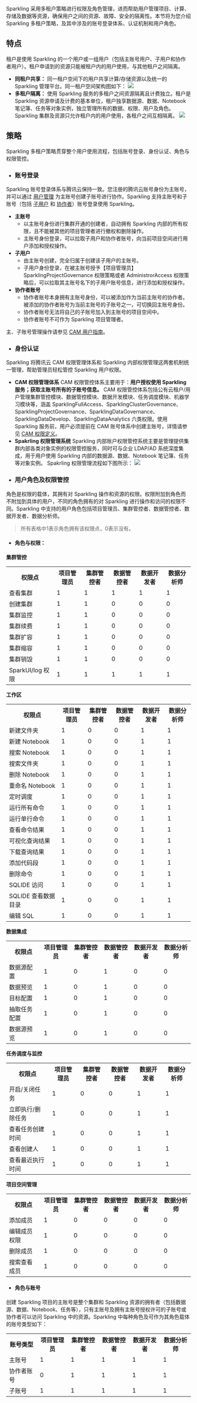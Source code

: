 Sparkling 采用多租户策略进行权限及角色管理，进而帮助用户管理项目、计算、存储及数据等资源，确保用户之间的资源、故障、安全的隔离性。本节将为您介绍 Sparkling 多租户策略，及其中涉及的账号登录体系、认证机制和用户角色。

## 特点

租户是使用 Sparkling 的一个用户或一组用户（包括主账号用户、子用户和协作者用户）。租户申请到的资源只能被租户内的用户使用，与其他租户之间隔离。

- **同租户共享：**
  同一租户空间下的用户共享计算/存储资源以及统一的 Sparkling 管理平台。同一租户空间架构图如下：
  ![](https://main.qcloudimg.com/raw/862eb48b79321d0a98a8e230fcf03c9e.png)
- **多租户隔离：**
  使用 Sparkling 服务的多租户之间资源隔离且计费独立。租户是 Sparkling 资源申请及计费的基本单位，租户独享数据源、数据、Notebook 笔记簿、任务等对象实例，独立管理所有的数据、权限、用户及角色。Sparkling 集群及资源只允许租户内的用户使用，各租户之间互相隔离。
  ![](https://main.qcloudimg.com/raw/faf65ba381e1f74720804a4e55db0c68.jpg)

## 策略
Sparkling 多租户策略贯穿整个用户使用流程，包括账号登录、身份认证、角色与权限管控。

* ### 账号登录
Sparkling 账号登录体系与腾讯云保持一致。您注册的腾讯云账号身份为主账号，并可以通过 [用户管理](https://console.cloud.tencent.com/cam) 为主账号创建子账号进行协作。Sparkling 支持主账号和子账号（包括 [子用户](https://cloud.tencent.com/document/product/598/13674) 和 [协作者](https://cloud.tencent.com/document/product/598/13666)）账号登录使用 Sparkling。
 - **主账号**
   -   以主账号身份进行集群开通的创建者，自动拥有 Sparkling 内部的所有权限，且不能被其他的项目管理者进行撤权和删除操作。
   - 主账号身份登录，可以拉取子用户和协作者账号，向当前项目空间进行用户添加和授权操作。
 - **子用户**
   - 由主账号创建，完全归属于创建该子用户的主账号。
   - 子用户身份登录，在被主账号授予【项目管理员】SparklingProjectGovernance 权限策略或者 AdministrorAccess 权限策略后，可以拉取其主账号名下的子用户账号信息，进行添加和授权操作。
 - **协作者账号**
   - 协作者账号本身拥有主账号身份，可以被添加作为当前主账号的协作者。被添加的协作者账号为当前主账号的子账号之一，可切换回主账号身份。
   - 协作者账号无法将自己的子账号加入到主账号的项目空间中。
   - 协作者账号不可作为 Sparkling 项目管理者。

 主、子账号管理操作请参见 [CAM 用户指南](https://cloud.tencent.com/document/product/598/13665)。

* ### 身份认证
Sparkling 将腾讯云 CAM 权限管理体系和 Sparkling 内部权限管理这两套机制统一管理，帮助管理员轻松管控 Sparkling 用户权限。
 - **CAM 权限管理体系**
 CAM 权限管控体系主要用于：**用户授权使用 Sparkling 服务；获取主账号所有的子账号信息。**
 CAM 权限管控体系包括公有云租户/用户管理集群管控模块、数据管控模块、数据开发模块、任务调度模块、机器学习模块等，涵盖 SparklingFullAccess、SparklingClusterGovernance、SparklingProjectGovernance、SparklingDataGovernance、SparklingDataDevelop、SparklingDataAnalytics 六类权限。使用 Sparkling 服务前，用户必须提前在 CAM 账号体系中创建主账号，详情请参见 [CAM 权限定义](https://intl.cloud.tencent.com/document/product/598/10600)。
  - **Spakrling 权限管理系统**
   Sparkling 内部账户权限管控系统主要是管理提供集群内部各类对象实例的权限管控服务，同时可与企业 LDAP/AD 系统深度集成，用于用户使用 Sparkling 内部的数据源、数据、Notebook 笔记簿、任务等对象实例。
	 Spakrling 权限管理流程如下图所示：
  ![](https://main.qcloudimg.com/raw/b7b798b6fd358f4db38744db0e651d0f.png)


* ### 用户角色及权限管控
角色是权限的载体，其拥有对 Sparkling 操作和资源的权限。权限附加到角色而不附加到具体的用户，不同的角色拥有的对 Sparkling 进行操作和访问的权限不同。Sparkling 中支持的用户角色包括项目管理员、集群管控者、数据管控者、数据开发者、数据分析师。
>所有表格中1表示角色拥有该权限点，0表示没有。

 * #### **角色与权限：**
**集群管控**
<table>
<tr>
<th>权限点</th>
<th>项目管理员</th>
<th> 集群管控者</th>
<th>数据管控者</th>
<th>数据开发者</th>
<th>数据分析师</th>
</tr>
<tr>
<td>查看集群</td>
<td>1</td>
<td>1</td>
<td>1</td>
<td>1</td>
<td>1</td>
</tr>
<tr>
<td>创建集群</td>
<td>1</td>
<td>1</td>
<td>0</td>
<td>0</td>
<td>0</td>
</tr>
<tr>
<td>集群监控</td>
<td>1</td>
<td>1</td>
<td>0</td>
<td>0</td>
<td>0</td>
</tr>
<tr>
<td>集群续费</td>
<td>1</td>
<td>1</td>
<td>0</td>
<td>0</td>
<td>0</td>
</tr>
<tr>
<td>集群扩容</td>
<td>1</td>
<td>1</td>
<td>0</td>
<td>0</td>
<td>0</td>
</tr>
<tr>
<td>集群缩容</td>
<td>1</td>
<td>1</td>
<td>0</td>
<td>0</td>
<td>0</td>
</tr>
<tr>
<td>集群销毁</td>
<td>1</td>
<td>1</td>
<td>0</td>
<td>0</td>
<td>0</td>
</tr>
<tr>
<td>SparkUI/log 权限 </td>
<td>1</td>
<td>1</td>
<td>1</td>
<td>1</td>
<td>1</td>
</tr>
</table>

   **工作区**
<table>
<tr>
<th>权限点</th>
<th>项目管理员</th>
<th> 集群管控者</th>
<th>数据管控者</th>
<th>数据开发者</th>
<th>数据分析师</th>
</tr>
<tr>
<td>新建文件夹</td>
<td>1</td>
<td>0</td>
<td>0</td>
<td>1</td>
<td>1</td>
</tr>
<tr>
<td>新建 Notebook </td>
<td>1</td>
<td>0</td>
<td>0</td>
<td>1</td>
<td>1</td>
</tr>
<tr>
<td>搜索 Notebook</td>
<td>1</td>
<td>0</td>
<td>0</td>
<td>1</td>
<td>1</td>
</tr>
<tr>
<td>搜索文件夹	</td>
<td>1</td>
<td>0</td>
<td>0</td>
<td>1</td>
<td>1</td>
</tr>
<tr>
<td>删除 Notebook</td>
<td>1</td>
<td>0</td>
<td>0</td>
<td>1</td>
<td>1</td>
</tr>
<tr>
<td>重命名 Notebook</td>
<td>1</td>
<td>0</td>
<td>0</td>
<td>1</td>
<td>1</td>
</tr>
<tr>
<td>定时调度</td>
<td>1</td>
<td>0</td>
<td>0</td>
<td>1</td>
<td>1</td>
</tr>
<tr>
<td>运行所有命令</td>
<td>1</td>
<td>0</td>
<td>0</td>
<td>1</td>
<td>1</td>
</tr>
<tr>
<td>运行单行命令	</td>
<td>1</td>
<td>0</td>
<td>0</td>
<td>1</td>
<td>1</td>
</tr>
<tr>
<td>查看命令结果</td>
<td>1</td>
<td>0</td>
<td>0</td>
<td>1</td>
<td>1</td>
</tr>
<tr>
<td>可视化查询结果</td>
<td>1</td>
<td>0</td>
<td>0</td>
<td>1</td>
<td>1</td>
</tr>
<tr>
<td>下载查询结果</td>
<td>1</td>
<td>0</td>
<td>0</td>
<td>1</td>
<td>1</td>
</tr>
<tr>
<td>添加代码段</td>
<td>1</td>
<td>0</td>
<td>0</td>
<td>1</td>
<td>1</td>
</tr>
<tr>
<td>删除命令</td>
<td>1</td>
<td>0</td>
<td>0</td>
<td>1</td>
<td>1</td>
</tr>
<tr>
<td>SQLIDE 访问</td>
<td>1</td>
<td>0</td>
<td>0</td>
<td>1</td>
<td>1</td>
</tr>
<tr>
<td>SQLIDE 查看数据目录</td>
<td>1</td>
<td>0</td>
<td>0</td>
<td>1</td>
<td>1</td>
</tr>
<tr>
<td>编辑 SQL</td>
<td>1</td>
<td>0</td>
<td>0</td>
<td>1</td>
<td>1</td>
</tr>
</table>

   **数据集成**
<table>
<tr>
<th>权限点</th>
<th>项目管理员</th>
<th> 集群管控者</th>
<th>数据管控者</th>
<th>数据开发者</th>
<th>数据分析师</th>
</tr>
<tr>
<td>数据源配置</td>
<td>1</td>
<td>0</td>
<td>1</td>
<td>0</td>
<td>0</td>
</tr>
<td>数据预览</td>
<td>1</td>
<td>0</td>
<td>1</td>
<td>0</td>
<td>0</td>
</tr>
<td>目标配置</td>
<td>1</td>
<td>0</td>
<td>1</td>
<td>0</td>
<td>0</td>
</tr>
<td>抽取任务配置</td>
<td>1</td>
<td>0</td>
<td>1</td>
<td>0</td>
<td>0</td>
</tr>
<td>数据源预览</td>
<td>1</td>
<td>0</td>
<td>1</td>
<td>0</td>
<td>0</td>
</tr>
</table>

   **任务调度与监控**
<table>
<tr>
<th>权限点</th>
<th>项目管理员</th>
<th> 集群管控者</th>
<th>数据管控者</th>
<th>数据开发者</th>
<th>数据分析师</th>
</tr>
<tr>
<td>开启/关闭任务</td>
<td>1</td>
<td>0</td>
<td>0</td>
<td>1</td>
<td>1</td>
</tr>
<td>立即执行/删除任务</td>
<td>1</td>
<td>0</td>
<td>0</td>
<td>1</td>
<td>1</td>
</tr>
<td>查看任务创建时间</td>
<td>1</td>
<td>0</td>
<td>0</td>
<td>1</td>
<td>1</td>
</tr>
<td>查看创建人</td>
<td>1</td>
<td>0</td>
<td>0</td>
<td>1</td>
<td>1</td>
</tr>
<td>查看最近执行时间</td>
<td>1</td>
<td>0</td>
<td>0</td>
<td>1</td>
<td>1</td>
</tr>
</table>

   **项目空间管理**
<table>
<tr>
<th>权限点</th>
<th>项目管理员</th>
<th> 集群管控者</th>
<th>数据管控者</th>
<th>数据开发者</th>
<th>数据分析师</th>
</tr>
<tr>
<td>添加成员</td>
<td>1</td>
<td>0</td>
<td>0</td>
<td>0</td>
<td>0</td>
</tr>
<td>编辑成员权限</td>
<td>1</td>
<td>0</td>
<td>0</td>
<td>0</td>
<td>0</td>
</tr>
<td>删除成员</td>
<td>1</td>
<td>0</td>
<td>0</td>
<td>0</td>
<td>0</td>
</tr>
<td>搜索查看成员</td>
<td>1</td>
<td>0</td>
<td>0</td>
<td>0</td>
<td>0</td>
</tr>
</table>

 * #### **角色与账号**
创建 Sparkling 项目的主账号是整个集群和 Sparkling 资源的拥有者（包括数据源、数据、Notebook、任务等），只有主账号及拥有主账号授权许可的子账号或协作者可以访问 Sparkling 中的资源。Sparkling 中每种角色及可作为其角色载体的账号类型如下：
<table>
<tr>
<th>账号类型</th>
<th>项目管理员</th>
<th> 集群管控者</th>
<th>数据管控者</th>
<th>数据开发者</th>
<th>数据分析师</th>
</tr>
<tr>
<td>主账号</td>
<td>1</td>
<td>1</td>
<td>1</td>
<td>1</td>
<td>1</td>
</tr>
<td>协作者账号</td>
<td>0</td>
<td>1</td>
<td>1</td>
<td>1</td>
<td>1</td>
</tr>
<td>子账号</td>
<td>1</td>
<td>1</td>
<td>1</td>
<td>1</td>
<td>1</td>
</tr>
</table>
